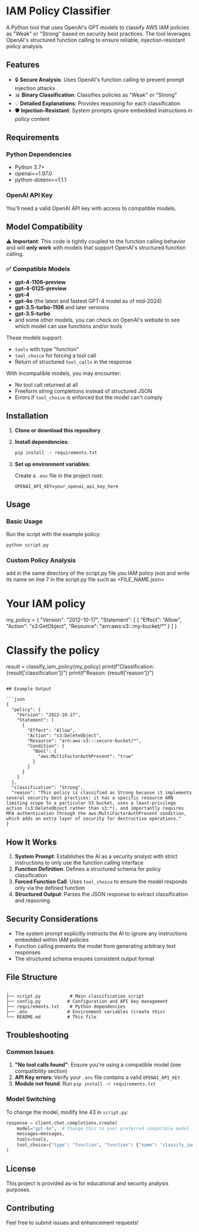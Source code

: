 # IAM Policy Classifier

A Python tool that uses OpenAI's GPT models to classify AWS IAM policies as "Weak" or "Strong" based on security best practices. The tool leverages OpenAI's structured function calling to ensure reliable, injection-resistant policy analysis.

## Features

- 🔒 **Secure Analysis**: Uses OpenAI's function calling to prevent prompt injection attacks
- 📊 **Binary Classification**: Classifies policies as "Weak" or "Strong"
- 💡 **Detailed Explanations**: Provides reasoning for each classification
- 🛡️ **Injection-Resistant**: System prompts ignore embedded instructions in policy content

## Requirements

### Python Dependencies
- Python 3.7+
- openai==1.97.0
- python-dotenv==1.1.1

### OpenAI API Key
You'll need a valid OpenAI API key with access to compatible models.

## Model Compatibility

⚠️ **Important**: This code is tightly coupled to the function calling behavior and will **only work** with models that support OpenAI's structured function calling.

### ✅ Compatible Models

- **gpt-4-1106-preview**
- **gpt-4-0125-preview**
- **gpt-4**
- **gpt-4o** (the latest and fastest GPT-4 model as of mid-2024)
- **gpt-3.5-turbo-1106** and later versions
- **gpt-3.5-turbo**
- and some other models, you can check on OpenAI's website to see which model can use functions and/or tools

These models support:
- `tools` with type "function"
- `tool_choice` for forcing a tool call
- Return of structured `tool_calls` in the response

With incompatible models, you may encounter:
- No tool call returned at all
- Freeform string completions instead of structured JSON
- Errors if `tool_choice` is enforced but the model can't comply

## Installation

1. **Clone or download this repository**

2. **Install dependencies**:
   ```bash
   pip install -r requirements.txt
   ```

3. **Set up environment variables**:
   
   Create a `.env` file in the project root:
   ```env
   OPENAI_API_KEY=your_openai_api_key_here
   ```

## Usage

### Basic Usage

Run the script with the example policy:

```bash
python script.py
```

### Custom Policy Analysis

add in the same directory of the script.py file you IAM policy json and write its name on line 7 in the script.py file such as <FILE_NAME.json>


# Your IAM policy
my_policy = {
    "Version": "2012-10-17",
    "Statement": [
        {
            "Effect": "Allow",
            "Action": "s3:GetObject",
            "Resource": "arn:aws:s3:::my-bucket/*"
        }
    ]
}

# Classify the policy
result = classify_iam_policy(my_policy)
print(f"Classification: {result['classification']}")
print(f"Reason: {result['reason']}")
```

## Example Output

```json
{
  "policy": {
    "Version": "2022-10-17",
    "Statement": [
      {
        "Effect": "Allow",
        "Action": "s3:DeleteObject",
        "Resource": "arn:aws:s3:::secure-bucket/*",
        "Condition": {
          "Bool": {
            "aws:MultiFactorAuthPresent": "true"
          }
        }
      }
    ]
  },
  "classification": "Strong",
  "reason": "This policy is classified as Strong because it implements several security best practices: it has a specific resource ARN limiting scope to a particular S3 bucket, uses a least-privilege action (s3:DeleteObject rather than s3:*), and importantly requires MFA authentication through the aws:MultiFactorAuthPresent condition, which adds an extra layer of security for destructive operations."
}
```

## How It Works

1. **System Prompt**: Establishes the AI as a security analyst with strict instructions to only use the function calling interface
2. **Function Definition**: Defines a structured schema for policy classification
3. **Forced Function Call**: Uses `tool_choice` to ensure the model responds only via the defined function
4. **Structured Output**: Parses the JSON response to extract classification and reasoning

## Security Considerations

- The system prompt explicitly instructs the AI to ignore any instructions embedded within IAM policies
- Function calling prevents the model from generating arbitrary text responses
- The structured schema ensures consistent output format

## File Structure

```
.
├── script.py           # Main classification script
├── config.py          # Configuration and API key management  
├── requirements.txt    # Python dependencies
├── .env               # Environment variables (create this)
└── README.md          # This file
```

## Troubleshooting

### Common Issues

1. **"No tool calls found"**: Ensure you're using a compatible model (see compatibility section)
2. **API Key errors**: Verify your `.env` file contains a valid `OPENAI_API_KEY`
3. **Module not found**: Run `pip install -r requirements.txt`

### Model Switching

To change the model, modify line 43 in `script.py`:

```python
response = client.chat.completions.create(
    model="gpt-4o",  # Change this to your preferred compatible model
    messages=messages,
    tools=tools,
    tool_choice={"type": "function", "function": {"name": "classify_iam_policy"}}
)
```

## License

This project is provided as-is for educational and security analysis purposes.

## Contributing

Feel free to submit issues and enhancement requests!

